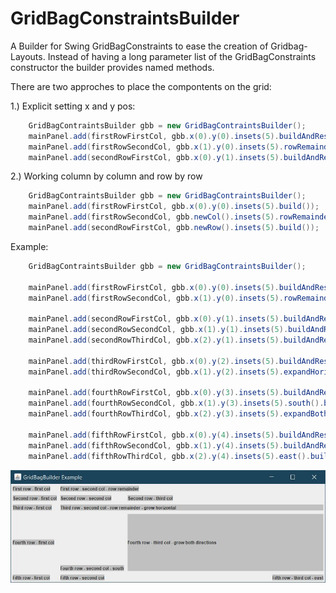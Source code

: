 # GridBagConstraintsBuilder
A Builder for Swing GridBagConstraints to ease the creation of Gridbag-Layouts. 
Instead of having a long parameter list of the GridBagConstraints constructor the builder
provides named methods. 

There are two approches to place the compontents on the grid:

1.) Explicit setting x and y pos:

```Java
	GridBagContraintsBuilder gbb = new GridBagContraintsBuilder();
	mainPanel.add(firstRowFirstCol, gbb.x(0).y(0).insets(5).buildAndReset());
	mainPanel.add(firstRowSecondCol, gbb.x(1).y(0).insets(5).rowRemainder().buildAndReset());
	mainPanel.add(secondRowFirstCol, gbb.x(0).y(1).insets(5).buildAndReset());
```

2.) Working column by column and row by row
```Java
	GridBagContraintsBuilder gbb = new GridBagContraintsBuilder();
	mainPanel.add(firstRowFirstCol, gbb.x(0).y(0).insets(5).build());
	mainPanel.add(firstRowSecondCol, gbb.newCol().insets(5).rowRemainder().build());
	mainPanel.add(secondRowFirstCol, gbb.newRow().insets(5).build());
```


Example:

```Java
	GridBagContraintsBuilder gbb = new GridBagContraintsBuilder();

	mainPanel.add(firstRowFirstCol, gbb.x(0).y(0).insets(5).buildAndReset());
	mainPanel.add(firstRowSecondCol, gbb.x(1).y(0).insets(5).rowRemainder().buildAndReset());

	mainPanel.add(secondRowFirstCol, gbb.x(0).y(1).insets(5).buildAndReset());
	mainPanel.add(secondRowSecondCol, gbb.x(1).y(1).insets(5).buildAndReset());
	mainPanel.add(secondRowThirdCol, gbb.x(2).y(1).insets(5).buildAndReset());

	mainPanel.add(thirdRowFirstCol, gbb.x(0).y(2).insets(5).buildAndReset());
	mainPanel.add(thirdRowSecondCol, gbb.x(1).y(2).insets(5).expandHorizontal().rowRemainder().buildAndReset());

	mainPanel.add(fourthRowFirstCol, gbb.x(0).y(3).insets(5).buildAndReset());
	mainPanel.add(fourthRowSecondCol, gbb.x(1).y(3).insets(5).south().buildAndReset());
	mainPanel.add(fourthRowThirdCol, gbb.x(2).y(3).insets(5).expandBoth().buildAndReset());

	mainPanel.add(fifthRowFirstCol, gbb.x(0).y(4).insets(5).buildAndReset());
	mainPanel.add(fifthRowSecondCol, gbb.x(1).y(4).insets(5).buildAndReset());
	mainPanel.add(fifthRowThirdCol, gbb.x(2).y(4).insets(5).east().buildAndReset());
```

![Screenshot](gridbagcontraintsbuilder-test/resources/exampleScreenshot.JPG?raw=true "Title")



